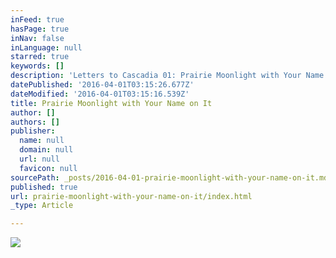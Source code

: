 ```yaml
---
inFeed: true
hasPage: true
inNav: false
inLanguage: null
starred: true
keywords: []
description: 'Letters to Cascadia 01: Prairie Moonlight with Your Name on It'
datePublished: '2016-04-01T03:15:26.677Z'
dateModified: '2016-04-01T03:15:16.539Z'
title: Prairie Moonlight with Your Name on It
author: []
authors: []
publisher:
  name: null
  domain: null
  url: null
  favicon: null
sourcePath: _posts/2016-04-01-prairie-moonlight-with-your-name-on-it.md
published: true
url: prairie-moonlight-with-your-name-on-it/index.html
_type: Article

---
```

![](https://the-grid-user-content.s3-us-west-2.amazonaws.com/c15068eb-5966-4851-bc8b-9fb0439eddb3.jpg)